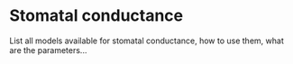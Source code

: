 # Stomatal conductance

List all models available for stomatal conductance, how to use them, what are the parameters...
